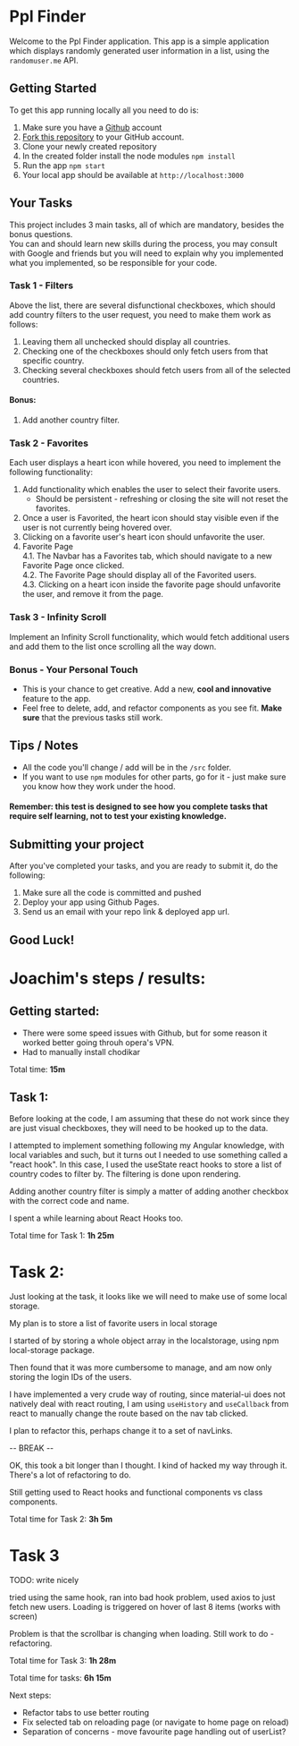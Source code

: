 # Ppl Finder

Welcome to the Ppl Finder application.
This app is a simple application which displays randomly generated user information in a list, using the `randomuser.me` API.

## Getting Started

To get this app running locally all you need to do is:

1. Make sure you have a [Github](https://github.com) account
2. [Fork this repository](https://github.com/powerlink/PplFinder) to your GitHub account.
3. Clone your newly created repository
4. In the created folder install the node modules `npm install`
5. Run the app `npm start`
6. Your local app should be available at `http://localhost:3000`

## Your Tasks

This project includes 3 main tasks, all of which are mandatory, besides the bonus questions.\
You can and should learn new skills during the process, you may consult with Google and friends but you will need to explain why you implemented what you implemented, so be responsible for your code.

### Task 1 - Filters

Above the list, there are several disfunctional checkboxes, which should add country filters to the user request, you need to make them work as follows:

1. Leaving them all unchecked should display all countries.
2. Checking one of the checkboxes should only fetch users from that specific country.
3. Checking several checkboxes should fetch users from all of the selected countries.

#### Bonus:

1. Add another country filter.

### Task 2 - Favorites

Each user displays a heart icon while hovered, you need to implement the following functionality:

1. Add functionality which enables the user to select their favorite users.
   - Should be persistent - refreshing or closing the site will not reset the favorites.
2. Once a user is Favorited, the heart icon should stay visible even if the user is not currently being hovered over.
3. Clicking on a favorite user's heart icon should unfavorite the user.
4. Favorite Page\
   4.1. The Navbar has a Favorites tab, which should navigate to a new Favorite Page once clicked.\
   4.2. The Favorite Page should display all of the Favorited users.\
   4.3. Clicking on a heart icon inside the favorite page should unfavorite the user, and remove it from the page.

### Task 3 - Infinity Scroll

Implement an Infinity Scroll functionality, which would fetch additional users and add them to the list once scrolling all the way down.

### Bonus - Your Personal Touch

- This is your chance to get creative. Add a new, **cool and innovative** feature to the app.
- Feel free to delete, add, and refactor components as you see fit.
  **Make sure** that the previous tasks still work.

## Tips / Notes

- All the code you'll change / add will be in the `/src` folder.
- If you want to use `npm` modules for other parts, go for it - just make sure you know how they work under the hood.

#### Remember: this test is designed to see how you complete tasks that require self learning, not to test your existing knowledge.

## Submitting your project

After you've completed your tasks, and you are ready to submit it, do the following:

1. Make sure all the code is committed and pushed
2. Deploy your app using Github Pages.
3. Send us an email with your repo link & deployed app url.

## Good Luck!


# Joachim's steps / results:

## Getting started:

- There were some speed issues with Github, but for some reason it worked better going throuh opera's VPN.
- Had to manually install chodikar

Total time: **15m**


## Task 1:


Before looking at the code, I am assuming that these do not work since they are just visual checkboxes, they will need to be hooked up to the data.

I attempted to implement something following my Angular knowledge, with local variables and such, but it turns out I needed to use something called a "react hook". In this case, I used the useState react hooks to store a list of country codes to filter by. The filtering is done upon rendering.

Adding another country filter is simply a matter of adding another checkbox with the correct code and name.

I spent a while learning about React Hooks too.

Total time for Task 1: **1h 25m** 

# Task 2:

Just looking at the task, it looks like we will need to make use of some local storage.

My plan is to store a list of favorite users in local storage

I started of by storing a whole object array in the localstorage, using npm local-storage package.

Then found that it was more cumbersome to manage, and am now only storing the login IDs of the users.

I have implemented a very crude way of routing, since material-ui does not natively deal with react routing, I am using `useHistory` and `useCallback` from react to manually change the route based on the nav tab clicked.

I plan to refactor this, perhaps change it to a set of navLinks.

-- BREAK -- 

OK, this took a bit longer than I thought. I kind of hacked my way through it. There's a lot of refactoring to do.

Still getting used to React hooks and functional components vs class components.

Total time for Task 2: **3h 5m**


# Task 3

TODO: write nicely

tried using the same hook, ran into bad hook problem, used axios to just fetch new users. Loading is triggered on hover of last 8 items (works with screen)

Problem is that the scrollbar is changing when loading.  Still work to do - refactoring.


Total time for Task 3: **1h 28m**



Total time for tasks: **6h 15m**




Next steps:

- Refactor tabs to use better routing
- Fix selected tab on reloading page (or navigate to home page on reload)
- Separation of concerns - move favourite page handling out of userList?
